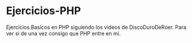 # Ejercicios-PHP

Ejercicios Basicos en PHP siguiendo los videos de DiscoDuroDeRoer. Para ver si de una vez consigo que PHP entre en mí.
